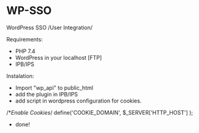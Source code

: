 # WP-SSO
WordPress SSO /User Integration/

Requirements:
- PHP 7.4
- WordPress in your localhost [FTP]
- IPB/IPS

Instalation:
- Import "wp_api" to public_html
- add the plugin in IPB/IPS
- add script in wordpress configuration for cookies.

/**Enable Cookies*/
define('COOKIE_DOMAIN', $_SERVER['HTTP_HOST'] );

- done!
